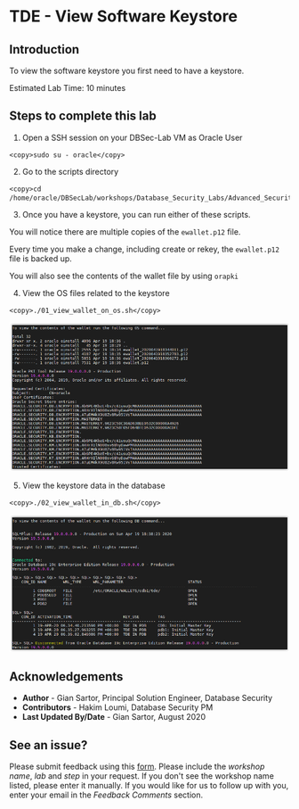 # TDE - View Software Keystore

## Introduction

To view the software keystore you first need to have a keystore.

Estimated Lab Time: 10 minutes

## Steps to complete this lab

1. Open a SSH session on your DBSec-Lab VM as Oracle User

````
<copy>sudo su - oracle</copy>
````

2. Go to the scripts directory

````
<copy>cd /home/oracle/DBSecLab/workshops/Database_Security_Labs/Advanced_Security/TDE/View_Software_Keystore</copy>
````

3. Once you have a keystore, you can run either of these scripts.

  You will notice there are multiple copies of the `ewallet.p12` file.

  Every time you make a change, including create or rekey, the `ewallet.p12` file is backed up.

  You will also see the contents of the wallet file by using `orapki`

4. View the OS files related to the keystore

````
<copy>./01_view_wallet_on_os.sh</copy>
````            

   ![](./images/tde-008.png)

5. View the keystore data in the database

````
<copy>./02_view_wallet_in_db.sh</copy>
````

   ![](./images/tde-009.png)

## Acknowledgements
- **Author** - Gian Sartor, Principal Solution Engineer, Database Security
- **Contributors** - Hakim Loumi, Database Security PM
- **Last Updated By/Date** - Gian Sartor, August 2020

## See an issue?
Please submit feedback using this [form](https://apexapps.oracle.com/pls/apex/f?p=133:1:::::P1_FEEDBACK:1). Please include the *workshop name*, *lab* and *step* in your request.  If you don't see the workshop name listed, please enter it manually. If you would like for us to follow up with you, enter your email in the *Feedback Comments* section.